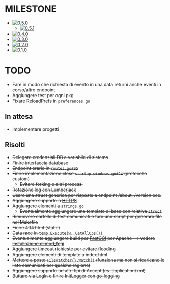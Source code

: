 # MILESTONE
- [![0.5.0](http://progressed.io/bar/100?title=v0.5.0)](https://bitbucket.org/Baldomo/webapi-dav/commits/tag/v0.5.0)
    - [![0.5.1](http://progressed.io/bar/100?title=v0.5.1)](https://github.com/Baldomo/webapi-dav/releases/tag/v0.5.1)
- [![0.4.0](http://progressed.io/bar/100?title=v0.4.0)](https://bitbucket.org/Baldomo/webapi-dav/commits/tag/v0.4.0)
- [![0.3.0](http://progressed.io/bar/100?title=v0.3.0)](https://bitbucket.org/Baldomo/webapi-dav/commits/tag/v0.3.0)
- [![0.2.0](http://progressed.io/bar/100?title=v0.2.0)](https://bitbucket.org/Baldomo/webapi-dav/commits/tag/v0.2.0)
- [![0.1.0](http://progressed.io/bar/100?title=v0.1.0)](https://bitbucket.org/Baldomo/webapi-dav/commits/tag/v0.1.0)

# TODO
- Fare in modo che richiesta di evento in una data returni anche eventi in corso/altro endpoint
- Aggiungere test per ogni pkg
- Fixare ReloadPrefs in `preferences.go`

## In attesa
- Implementare progetti

## Risolti
- ~~Delegare credenziali DB a variabile di sistema~~
- ~~Finire interfaccia database~~
- ~~Endpoint orario in `routes.go#95`~~
- ~~Finire implementazione close `startup_windows.go#24` (protocollo custom)~~
    - ~~Evitare forking o altri processi~~
- ~~Rotazione log con Lumberjack~~
- ~~Usare una struct generica per risposte a endpoint /about, /version ecc.~~
- ~~Aggiungere supporto a [HTTPS](https://github.com/denji/golang-tls)~~
- ~~Aggiungere elementi a `strings.go`~~
     - ~~Eventualmente aggiungere una template di base con relativa `struct`~~
- ~~Rimuovere cartelle di test comunicati e fare uno script per generare file nel Makefile~~
- ~~Finire 404.html (static)~~
- ~~Data race in `temp.Execute(w, GetAllOps())`~~
- ~~Eventualmente aggiungere build per [FastCGI](https://github.com/bsingr/golang-apache-fastcgi/blob/master/examples/vanilla/hello_world.go) per Apache
    --> vedere [installazione di mod_fcgi](https://github.com/FastCGI-Archives/mod_fastcgi/blob/master/INSTALL.AP2.md)~~
- ~~Aggiungere timeout richieste per evitare flooding~~
- ~~Aggiungere elementi di template a index.html~~
- ~~Mettere a posto `FileWatcher{}.Watch()` (funziona ma non si ricaricano le liste comunicati per qualche ragione)~~
- ~~Aggiungere supporto ad altri tipi di Accept (es. application/xml)~~
- ~~Buttare via Logln e finire InitLogger con [go-logging](https://godoc.org/github.com/op/go-logging)~~
